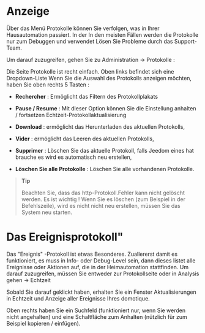 Anzeige 
=========

Über das Menü Protokolle können Sie verfolgen, was in Ihrer Hausautomation passiert. In der
In den meisten Fällen werden die Protokolle nur zum Debuggen und verwendet
Lösen Sie Probleme durch das Support-Team.

Um darauf zuzugreifen, gehen Sie zu Administration → Protokolle :

Die Seite Protokolle ist recht einfach. Oben links befindet sich eine Dropdown-Liste
Wenn Sie die Auswahl des Protokolls anzeigen möchten, haben Sie oben rechts 5
Tasten :

-   **Rechercher** : Ermöglicht das Filtern des Protokollplakats

-   **Pause / Resume** : Mit dieser Option können Sie die Einstellung anhalten / fortsetzen
    Echtzeit-Protokollaktualisierung

-   **Download** : ermöglicht das Herunterladen des aktuellen Protokolls,

-   **Vider** : ermöglicht das Leeren des aktuellen Protokolls,

-   **Supprimer** : Löschen Sie das aktuelle Protokoll, falls Jeedom eines hat
    brauche es wird es automatisch neu erstellen,

-   **Löschen Sie alle Protokolle** : Löschen Sie alle vorhandenen Protokolle.

> **Tip**
>
> Beachten Sie, dass das http-Protokoll.Fehler kann nicht gelöscht werden. Es ist wichtig
> ! Wenn Sie es löschen (zum Beispiel in der Befehlszeile), wird es nicht
> nicht neu erstellen, müssen Sie das System neu starten.

Das Ereignisprotokoll" 
==============

Das &quot;Ereignis&quot; -Protokoll ist etwas Besonderes. Zuallererst damit es
funktioniert, es muss in Info- oder Debug-Level sein, dann dieses
listet alle Ereignisse oder Aktionen auf, die in der Heimautomation stattfinden.
Um darauf zuzugreifen, müssen Sie entweder zur Protokollseite oder in Analysis gehen
→ Echtzeit

Sobald Sie darauf geklickt haben, erhalten Sie ein Fenster
Aktualisierungen in Echtzeit und Anzeige aller Ereignisse Ihres
domotique.

Oben rechts haben Sie ein Suchfeld (funktioniert nur, wenn Sie
werden nicht angehalten) und eine Schaltfläche zum Anhalten (nützlich für
zum Beispiel kopieren / einfügen).
